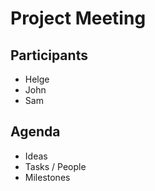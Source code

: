 # Project Meeting

## Participants

* Helge
* John
* Sam

## Agenda

* Ideas
* Tasks / People
* Milestones


